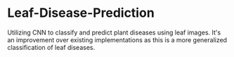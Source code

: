 # Leaf-Disease-Prediction
Utilizing CNN to classify and predict plant diseases using leaf images. It's an improvement over existing implementations as this is a more generalized classification of leaf diseases.
